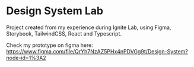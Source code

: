 # Design System Lab

Project created from my experience during Ignite Lab, using Figma, Storybook, TailwindCSS, React and Typescript.

Check my prototype on figma here: https://www.figma.com/file/QrYh7NzAZ5PHx4nPDVGg9t/Design-System?node-id=1%3A2